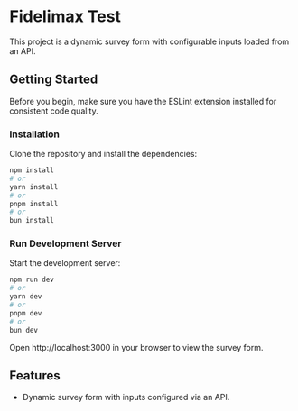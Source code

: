 # Fidelimax Test

This project is a dynamic survey form with configurable inputs loaded from an API.

## Getting Started

Before you begin, make sure you have the ESLint extension installed for consistent code quality.

### Installation

Clone the repository and install the dependencies:

```bash
npm install
# or
yarn install
# or
pnpm install
# or
bun install
```
### Run Development Server

Start the development server:

```bash
npm run dev
# or
yarn dev
# or
pnpm dev
# or
bun dev
```

Open http://localhost:3000 in your browser to view the survey form.

## Features

- Dynamic survey form with inputs configured via an API.
